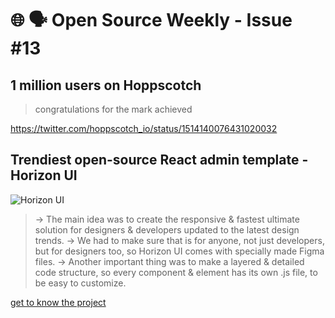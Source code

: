 # 🌐 🗣️ Open Source Weekly - Issue #13

## 1 million users on Hoppscotch

> congratulations for the mark achieved

https://twitter.com/hoppscotch_io/status/1514140076431020032

## Trendiest open-source React admin template - Horizon UI

![Horizon UI](https://ph-files.imgix.net/d55b472a-01e4-4c4f-9528-2ad5a76ed1b9.png?auto=format&auto=compress&codec=mozjpeg&cs=strip&w=635&h=380&fit=max&bg=0fff&dpr=1)

> → The main idea was to create the responsive & fastest ultimate solution for designers & developers updated to the latest design trends.
> → We had to make sure that is for anyone, not just developers, but for designers too, so Horizon UI comes with specially made Figma files.
> → Another important thing was to make a layered & detailed code structure, so every component & element has its own .js file, to be easy to customize.

[get to know the project](https://horizon-ui.com/)
